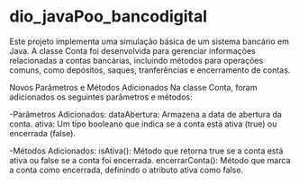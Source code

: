 # dio_javaPoo_bancodigital

Este projeto implementa uma simulação básica de um sistema bancário em Java. A classe Conta foi desenvolvida para gerenciar informações relacionadas a contas bancárias, incluindo métodos para operações comuns, como depósitos, saques, tranferências e encerramento de contas.

Novos Parâmetros e Métodos Adicionados
Na classe Conta, foram adicionados os seguintes parâmetros e métodos:

-Parâmetros Adicionados:
dataAbertura: Armazena a data de abertura da conta.
ativa: Um tipo booleano que indica se a conta está ativa (true) ou encerrada (false).

-Métodos Adicionados:
isAtiva(): Método que retorna true se a conta está ativa ou false se a conta foi encerrada.
encerrarConta(): Método que marca a conta como encerrada, definindo o atributo ativa como false.
